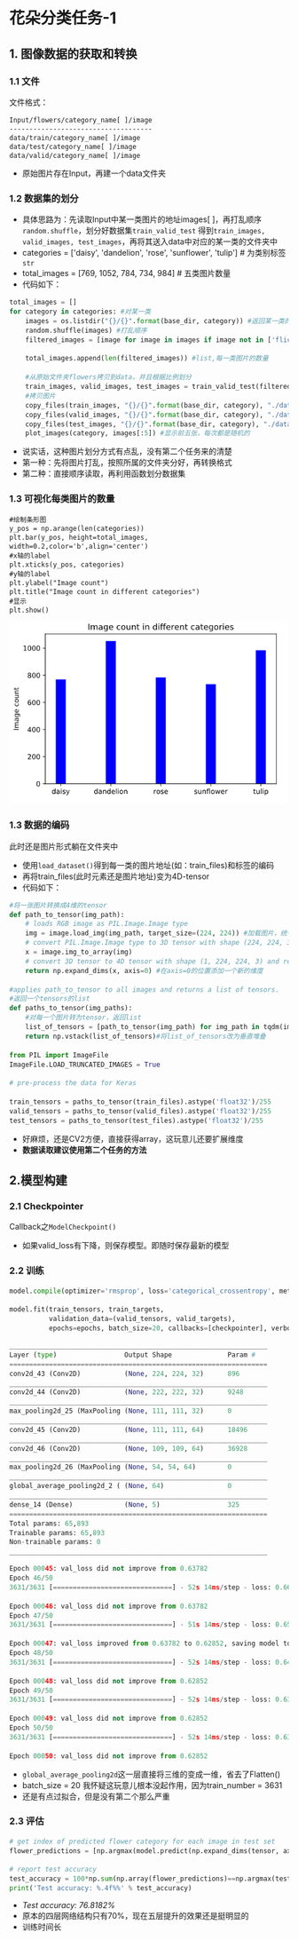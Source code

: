 # 花朵分类任务-1
## 1. 图像数据的获取和转换
### 1.1 文件
文件格式：
```
Input/flowers/category_name[ ]/image
------------------------------------
data/train/category_name[ ]/image
data/test/category_name[ ]/image
data/valid/category_name[ ]/image
```
+ 原始图片存在Input，再建一个data文件夹

### 1.2 数据集的划分
+ 具体思路为：先读取Input中某一类图片的地址images[ ]，再打乱顺序`random.shuffle`，划分好数据集`train_valid_test`
得到`train_images, valid_images, test_images`，再将其送入data中对应的某一类的文件夹中 
+ categories = ['daisy', 'dandelion', 'rose', 'sunflower', 'tulip'] # 为类别标签`str`
+ total_images = [769, 1052, 784, 734, 984] # 五类图片数量
+ 代码如下：

```python
total_images = []
for category in categories: #对某一类
    images = os.listdir("{}/{}".format(base_dir, category)) #返回某一类的图片地址 list
    random.shuffle(images) #打乱顺序
    filtered_images = [image for image in images if image not in ['flickr.py', 'flickr.pyc', 'run_me.py']] #过滤出某一类所有纯图片
    
    total_images.append(len(filtered_images)) #list,每一类图片的数量
    
    #从原始文件夹flowers拷贝到data，并且根据比例划分
    train_images, valid_images, test_images = train_valid_test(filtered_images) 
    #拷贝图片
    copy_files(train_images, "{}/{}".format(base_dir, category), "./data/train/{}".format(category))
    copy_files(valid_images, "{}/{}".format(base_dir, category), "./data/valid/{}".format(category))
    copy_files(test_images, "{}/{}".format(base_dir, category), "./data/test/{}".format(category))
    plot_images(category, images[:5]) #显示前五张，每次都是随机的
```
+ 说实话，这种图片划分方式有点乱，没有第二个任务来的清楚
+ 第一种：先将图片打乱，按照所属的文件夹分好，再转换格式
+ 第二种：直接顺序读取，再利用函数划分数据集

  
### 1.3 可视化每类图片的数量
```
#绘制条形图
y_pos = np.arange(len(categories))
plt.bar(y_pos, height=total_images, width=0.2,color='b',align='center')
#x轴的label
plt.xticks(y_pos, categories)
#y轴的label
plt.ylabel("Image count")
plt.title("Image count in different categories")
#显示
plt.show()
```
![直方图](category_number.png)

### 1.3 数据的编码
此时还是图片形式躺在文件夹中<br>
+ 使用`load_dataset()`得到每一类的图片地址(如：train_files)和标签的编码
+ 再将train_files(此时元素还是图片地址)变为4D-tensor
+ 代码如下：
```python
#将一张图片转换成4维的tensor
def path_to_tensor(img_path):
    # loads RGB image as PIL.Image.Image type
    img = image.load_img(img_path, target_size=(224, 224)) #加载图片，统一大小
    # convert PIL.Image.Image type to 3D tensor with shape (224, 224, 3)
    x = image.img_to_array(img)
    # convert 3D tensor to 4D tensor with shape (1, 224, 224, 3) and return 4D tensor
    return np.expand_dims(x, axis=0) #在axis=0的位置添加一个新的维度

#applies path_to_tensor to all images and returns a list of tensors.
#返回一个tensors的list
def paths_to_tensor(img_paths):
    #对每一个图片转为tensor，返回list
    list_of_tensors = [path_to_tensor(img_path) for img_path in tqdm(img_paths)]
    return np.vstack(list_of_tensors)#将list_of_tensors改为垂直堆叠

from PIL import ImageFile                            
ImageFile.LOAD_TRUNCATED_IMAGES = True                 

# pre-process the data for Keras

train_tensors = paths_to_tensor(train_files).astype('float32')/255
valid_tensors = paths_to_tensor(valid_files).astype('float32')/255
test_tensors = paths_to_tensor(test_files).astype('float32')/255
```
+ 好麻烦，还是CV2方便，直接获得array，这玩意儿还要扩展维度
+ **数据读取建议使用第二个任务的方法**

## 2.模型构建
### 2.1 Checkpointer
Callback之`ModelCheckpoint()`
+ 如果valid_loss有下降，则保存模型。即随时保存最新的模型

### 2.2 训练
```python
model.compile(optimizer='rmsprop', loss='categorical_crossentropy', metrics=['accuracy'])

model.fit(train_tensors, train_targets, 
          validation_data=(valid_tensors, valid_targets),
          epochs=epochs, batch_size=20, callbacks=[checkpointer], verbose=1)
```
```python
_________________________________________________________________
Layer (type)                 Output Shape              Param #   
=================================================================
conv2d_43 (Conv2D)           (None, 224, 224, 32)      896       
_________________________________________________________________
conv2d_44 (Conv2D)           (None, 222, 222, 32)      9248      
_________________________________________________________________
max_pooling2d_25 (MaxPooling (None, 111, 111, 32)      0         
_________________________________________________________________
conv2d_45 (Conv2D)           (None, 111, 111, 64)      18496     
_________________________________________________________________
conv2d_46 (Conv2D)           (None, 109, 109, 64)      36928     
_________________________________________________________________
max_pooling2d_26 (MaxPooling (None, 54, 54, 64)        0         
_________________________________________________________________
global_average_pooling2d_2 ( (None, 64)                0         
_________________________________________________________________
dense_14 (Dense)             (None, 5)                 325       
=================================================================
Total params: 65,893
Trainable params: 65,893
Non-trainable params: 0
_________________________________________________________________
```
```python
Epoch 00045: val_loss did not improve from 0.63782
Epoch 46/50
3631/3631 [==============================] - 52s 14ms/step - loss: 0.6643 - acc: 0.7643 - val_loss: 0.8641 - val_acc: 0.7298

Epoch 00046: val_loss did not improve from 0.63782
Epoch 47/50
3631/3631 [==============================] - 51s 14ms/step - loss: 0.6525 - acc: 0.7585 - val_loss: 0.6285 - val_acc: 0.7750

Epoch 00047: val_loss improved from 0.63782 to 0.62852, saving model to saved_models/weights.best.from_scratch.hdf5
Epoch 48/50
3631/3631 [==============================] - 52s 14ms/step - loss: 0.6472 - acc: 0.7725 - val_loss: 0.6470 - val_acc: 0.7642

Epoch 00048: val_loss did not improve from 0.62852
Epoch 49/50
3631/3631 [==============================] - 52s 14ms/step - loss: 0.6329 - acc: 0.7678 - val_loss: 0.7709 - val_acc: 0.7393

Epoch 00049: val_loss did not improve from 0.62852
Epoch 50/50
3631/3631 [==============================] - 52s 14ms/step - loss: 0.6351 - acc: 0.7651 - val_loss: 0.7300 - val_acc: 0.7635

Epoch 00050: val_loss did not improve from 0.62852
```
+ `global_average_pooling2d`这一层直接将三维的变成一维，省去了Flatten()
+ batch_size = 20 我怀疑这玩意儿根本没起作用，因为train_number = 3631
+ 还是有点过拟合，但是没有第二个那么严重

### 2.3 评估
```python
# get index of predicted flower category for each image in test set
flower_predictions = [np.argmax(model.predict(np.expand_dims(tensor, axis=0))) for tensor in test_tensors]

# report test accuracy
test_accuracy = 100*np.sum(np.array(flower_predictions)==np.argmax(test_targets, axis=1))/len(flower_predictions)
print('Test accuracy: %.4f%%' % test_accuracy)
```
+ *Test accuracy: 76.8182%*
+ 原本的四层网络结构只有70%，现在五层提升的效果还是挺明显的
+ 训练时间长